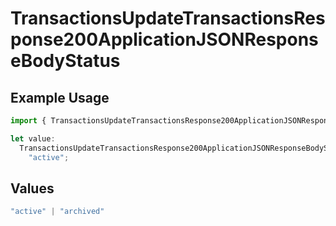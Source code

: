 # TransactionsUpdateTransactionsResponse200ApplicationJSONResponseBodyStatus

## Example Usage

```typescript
import { TransactionsUpdateTransactionsResponse200ApplicationJSONResponseBodyStatus } from "open-billing/models/operations";

let value:
  TransactionsUpdateTransactionsResponse200ApplicationJSONResponseBodyStatus =
    "active";
```

## Values

```typescript
"active" | "archived"
```